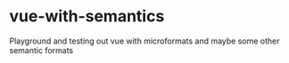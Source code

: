 # vue-with-semantics
Playground and testing out vue with microformats and maybe some other semantic formats
